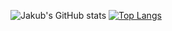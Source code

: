 ![Jakub's GitHub stats](https://github-readme-stats.vercel.app/api?username=hajekvdf&show_icons=true&theme=midnight-purple)
[![Top Langs](https://github-readme-stats.vercel.app/api/top-langs/?username=hajekvdf&hide_progress=true)](https://github.com/anuraghazra/github-readme-stats)
